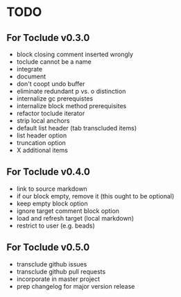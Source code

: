 TODO
====

For Toclude v0.3.0
------------------

-	block closing comment inserted wrongly
-	toclude cannot be a name
-	integrate
-	document
-	don't coopt undo buffer
-	eliminate redundant p vs. o distinction
-	internalize gc prerequistes
-	internalize block method prerequisites
-	refactor toclude iterator
-	strip local anchors
-	default list header (tab transcluded items)
-	list header option
-	truncation option
-	X additional items

For Toclude v0.4.0
------------------

-	link to source markdown
-	if our block empty, remove it (this ought to be optional)
-	keep empty block option
-	ignore target comment block option
-	load and refresh target (local markdown)
-	restrict to user (e.g. beads)

For Toclude v0.5.0
------------------

-	transclude github issues
-	transclude github pull requests
-	incorporate in master project
-	prep changelog for major version release
